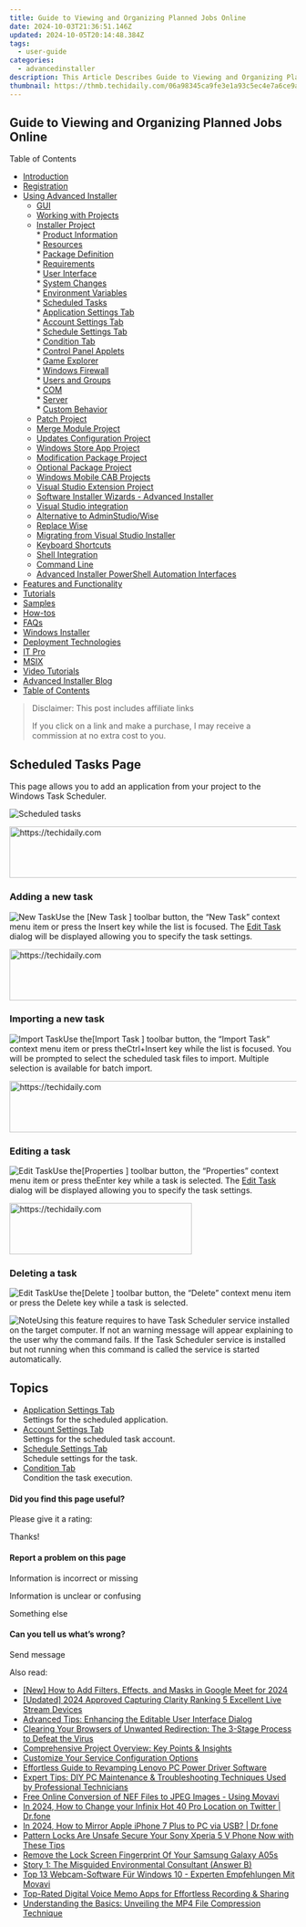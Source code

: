 ```yaml
---
title: Guide to Viewing and Organizing Planned Jobs Online
date: 2024-10-03T21:36:51.146Z
updated: 2024-10-05T20:14:48.384Z
tags:
  - user-guide
categories:
  - advancedinstaller
description: This Article Describes Guide to Viewing and Organizing Planned Jobs Online
thumbnail: https://thmb.techidaily.com/06a98345ca9fe3e1a93c5ec4e7a6ce9ab8cdccc3cf8688a6e23a67576ab70a4f.jpg
---
```


## Guide to Viewing and Organizing Planned Jobs Online

Table of Contents

* [Introduction](https://tools.techidaily.com/advancedinstaller/products/)
* [Registration](https://tools.techidaily.com/advancedinstaller/products/)
* [Using Advanced Installer](https://tools.techidaily.com/advancedinstaller/products/)  
   * [GUI](https://tools.techidaily.com/advancedinstaller/products/)  
   * [Working with Projects](https://tools.techidaily.com/advancedinstaller/products/)  
   * [Installer Project](https://tools.techidaily.com/advancedinstaller/products/)  
         * [Product Information](https://tools.techidaily.com/advancedinstaller/products/)  
         * [Resources](https://tools.techidaily.com/advancedinstaller/products/)  
         * [Package Definition](https://tools.techidaily.com/advancedinstaller/products/)  
         * [Requirements](https://tools.techidaily.com/advancedinstaller/products/)  
         * [User Interface](https://tools.techidaily.com/advancedinstaller/products/)  
         * [System Changes](https://tools.techidaily.com/advancedinstaller/products/)  
                  * [Environment Variables](https://tools.techidaily.com/advancedinstaller/products/)  
                  * [Scheduled Tasks](https://tools.techidaily.com/advancedinstaller/products/)  
                              * [Application Settings Tab](https://tools.techidaily.com/advancedinstaller/products/)  
                              * [Account Settings Tab](https://tools.techidaily.com/advancedinstaller/products/)  
                              * [Schedule Settings Tab](https://tools.techidaily.com/advancedinstaller/products/)  
                              * [Condition Tab](https://tools.techidaily.com/advancedinstaller/products/)  
                  * [Control Panel Applets](https://tools.techidaily.com/advancedinstaller/products/)  
                  * [Game Explorer](https://tools.techidaily.com/advancedinstaller/products/)  
                  * [Windows Firewall](https://tools.techidaily.com/advancedinstaller/products/)  
                  * [Users and Groups](https://tools.techidaily.com/advancedinstaller/products/)  
                  * [COM](https://tools.techidaily.com/advancedinstaller/products/)  
         * [Server](https://tools.techidaily.com/advancedinstaller/products/)  
         * [Custom Behavior](https://tools.techidaily.com/advancedinstaller/products/)  
   * [Patch Project](https://tools.techidaily.com/advancedinstaller/products/)  
   * [Merge Module Project](https://tools.techidaily.com/advancedinstaller/products/)  
   * [Updates Configuration Project](https://tools.techidaily.com/advancedinstaller/products/)  
   * [Windows Store App Project](https://tools.techidaily.com/advancedinstaller/products/)  
   * [Modification Package Project](https://tools.techidaily.com/advancedinstaller/products/)  
   * [Optional Package Project](https://tools.techidaily.com/advancedinstaller/products/)  
   * [Windows Mobile CAB Projects](https://tools.techidaily.com/advancedinstaller/products/)  
   * [Visual Studio Extension Project](https://tools.techidaily.com/advancedinstaller/products/)  
   * [Software Installer Wizards - Advanced Installer](https://tools.techidaily.com/advancedinstaller/products/)  
   * [Visual Studio integration](https://tools.techidaily.com/advancedinstaller/products/)  
   * [Alternative to AdminStudio/Wise](https://tools.techidaily.com/advancedinstaller/products/)  
   * [Replace Wise](https://tools.techidaily.com/advancedinstaller/products/)  
   * [Migrating from Visual Studio Installer](https://tools.techidaily.com/advancedinstaller/products/)  
   * [Keyboard Shortcuts](https://tools.techidaily.com/advancedinstaller/products/)  
   * [Shell Integration](https://tools.techidaily.com/advancedinstaller/products/)  
   * [Command Line](https://tools.techidaily.com/advancedinstaller/products/)  
   * [Advanced Installer PowerShell Automation Interfaces](https://tools.techidaily.com/advancedinstaller/products/)
* [Features and Functionality](https://tools.techidaily.com/advancedinstaller/products/)
* [Tutorials](https://tools.techidaily.com/advancedinstaller/products/)
* [Samples](https://tools.techidaily.com/advancedinstaller/products/)
* [How-tos](https://tools.techidaily.com/advancedinstaller/products/)
* [FAQs](https://tools.techidaily.com/advancedinstaller/products/)
* [Windows Installer](https://tools.techidaily.com/advancedinstaller/products/)
* [Deployment Technologies](https://tools.techidaily.com/advancedinstaller/products/)
* [IT Pro](https://tools.techidaily.com/advancedinstaller/products/)
* [MSIX](https://tools.techidaily.com/advancedinstaller/products/)
* [Video Tutorials](https://tools.techidaily.com/advancedinstaller/products/)
* [Advanced Installer Blog](https://tools.techidaily.com/advancedinstaller/products/)
* [Table of Contents](https://tools.techidaily.com/advancedinstaller/products/)

>  Disclaimer: This post includes affiliate links
>
>  If you click on a link and make a purchase, I may receive a commission at no extra cost to you.
>

## Scheduled Tasks Page

This page allows you to add an application from your project to the Windows Task Scheduler.

![Scheduled tasks](https://cdn.advancedinstaller.com/img/ui/scheduled-tasks.png "Scheduled tasks")  

<!-- affiliate ads begin -->
<a href="https://ephamedtechinc.pxf.io/c/5597632/2137205/26400" target="_top" id="2137205">
  <img src="//a.impactradius-go.com/display-ad/26400-2137205" border="0" alt="https://techidaily.com" width="728" height="90"/>
</a>
<img height="0" width="0" src="https://ephamedtechinc.pxf.io/i/5597632/2137205/26400" style="position:absolute;visibility:hidden;" border="0" />
<!-- affiliate ads end -->

### Adding a new task

![New Task](https://cdn.advancedinstaller.com/img/toolbar/new-task.png "New Task")Use the \[New Task \] toolbar button, the “New Task” context menu item or press the Insert key while the list is focused. The [Edit Task](https://tools.techidaily.com/advancedinstaller/products/) dialog will be displayed allowing you to specify the task settings.

<!-- affiliate ads begin -->
<a href="https://aligracehair.sjv.io/c/5597632/1885947/19272" target="_top" id="1885947">
  <img src="//a.impactradius-go.com/display-ad/19272-1885947" border="0" alt="https://techidaily.com" width="728" height="90"/>
</a>
<img height="0" width="0" src="https://aligracehair.sjv.io/i/5597632/1885947/19272" style="position:absolute;visibility:hidden;" border="0" />
<!-- affiliate ads end -->

### Importing a new task

![Import Task](https://cdn.advancedinstaller.com/img/toolbar/import-task.png "Import Task")Use the\[Import Task \] toolbar button, the “Import Task” context menu item or press theCtrl+Insert key while the list is focused. You will be prompted to select the scheduled task files to import. Multiple selection is available for batch import. 

<!-- affiliate ads begin -->
<a href="https://aligracehair.sjv.io/c/5597632/1925549/19272" target="_top" id="1925549">
  <img src="//a.impactradius-go.com/display-ad/19272-1925549" border="0" alt="https://techidaily.com" width="728" height="90"/>
</a>
<img height="0" width="0" src="https://aligracehair.sjv.io/i/5597632/1925549/19272" style="position:absolute;visibility:hidden;" border="0" />
<!-- affiliate ads end -->

### Editing a task

![Edit Task](https://cdn.advancedinstaller.com/img/toolbar/properties.png "Edit Task")Use the\[Properties \] toolbar button, the “Properties” context menu item or press theEnter key while a task is selected. The [Edit Task](https://tools.techidaily.com/advancedinstaller/products/) dialog will be displayed allowing you to specify the task settings.

<!-- affiliate ads begin -->
<a href="https://bluettius.sjv.io/c/5597632/2139113/17108" target="_top" id="2139113">
  <img src="//a.impactradius-go.com/display-ad/17108-2139113" border="0" alt="https://techidaily.com" width="320" height="90"/>
</a>
<img height="0" width="0" src="https://bluettius.sjv.io/i/5597632/2139113/17108" style="position:absolute;visibility:hidden;" border="0" />
<!-- affiliate ads end -->

### Deleting a task

![Edit Task](https://cdn.advancedinstaller.com/img/toolbar/remove.png "Edit Task")Use the\[Delete \] toolbar button, the “Delete” context menu item or press the Delete key while a task is selected.

![Note](https://cdn.advancedinstaller.com/svg/common/IconMessageNote.svg)Using this feature requires to have Task Scheduler service installed on the target computer. If not an warning message will appear explaining to the user why the command fails. If the Task Scheduler service is installed but not running when this command is called the service is started automatically.

## Topics

* [Application Settings Tab](https://tools.techidaily.com/advancedinstaller/products/)  
Settings for the scheduled application.
* [Account Settings Tab](https://tools.techidaily.com/advancedinstaller/products/)  
Settings for the scheduled task account.
* [Schedule Settings Tab](https://tools.techidaily.com/advancedinstaller/products/)  
Schedule settings for the task.
* [Condition Tab](https://tools.techidaily.com/advancedinstaller/products/)  
Condition the task execution.

#### Did you find this page useful?

Please give it a rating:

 Thanks!

#### Report a problem on this page

Information is incorrect or missing

Information is unclear or confusing

Something else

#### Can you tell us what’s wrong?

Send message

<ins class="adsbygoogle"
     style="display:block"
     data-ad-format="autorelaxed"
     data-ad-client="ca-pub-7571918770474297"
     data-ad-slot="1223367746"></ins>

<ins class="adsbygoogle"
     style="display:block"
     data-ad-client="ca-pub-7571918770474297"
     data-ad-slot="8358498916"
     data-ad-format="auto"
     data-full-width-responsive="true"></ins>

<span class="atpl-alsoreadstyle">Also read:</span>
<div><ul>
<li><a href="https://digital-screen-recording.techidaily.com/new-how-to-add-filters-effects-and-masks-in-google-meet-for-2024/"><u>[New] How to Add Filters, Effects, and Masks in Google Meet for 2024</u></a></li>
<li><a href="https://visual-screen-recording.techidaily.com/updated-2024-approved-capturing-clarity-ranking-5-excellent-live-stream-devices/"><u>[Updated] 2024 Approved Capturing Clarity Ranking 5 Excellent Live Stream Devices</u></a></li>
<li><a href="https://fox-metric.techidaily.com/advanced-tips-enhancing-the-editable-user-interface-dialog/"><u>Advanced Tips: Enhancing the Editable User Interface Dialog</u></a></li>
<li><a href="https://fox-metric.techidaily.com/clearing-your-browsers-of-unwanted-redirection-the-3-stage-process-to-defeat-the-virus/"><u>Clearing Your Browsers of Unwanted Redirection: The 3-Stage Process to Defeat the Virus</u></a></li>
<li><a href="https://fox-metric.techidaily.com/comprehensive-project-overview-key-points-and-insights/"><u>Comprehensive Project Overview: Key Points & Insights</u></a></li>
<li><a href="https://fox-metric.techidaily.com/customize-your-service-configuration-options/"><u>Customize Your Service Configuration Options</u></a></li>
<li><a href="https://win-amazing.techidaily.com/effortless-guide-to-revamping-lenovo-pc-power-driver-software/"><u>Effortless Guide to Revamping Lenovo PC Power Driver Software</u></a></li>
<li><a href="https://fox-metric.techidaily.com/expert-tips-diy-pc-maintenance-and-troubleshooting-techniques-used-by-professional-technicians/"><u>Expert Tips: DIY PC Maintenance & Troubleshooting Techniques Used by Professional Technicians</u></a></li>
<li><a href="https://win-blog.techidaily.com/free-online-conversion-of-nef-files-to-jpeg-images-using-movavi/"><u>Free Online Conversion of NEF Files to JPEG Images - Using Movavi</u></a></li>
<li><a href="https://review-topics.techidaily.com/in-2024-how-to-change-your-infinix-hot-40-pro-location-on-twitter-drfone-by-drfone-virtual-android/"><u>In 2024, How to Change your Infinix Hot 40 Pro Location on Twitter | Dr.fone</u></a></li>
<li><a href="https://screen-mirror.techidaily.com/in-2024-how-to-mirror-apple-iphone-7-plus-to-pc-via-usb-drfone-by-drfone-ios/"><u>In 2024, How to Mirror Apple iPhone 7 Plus to PC via USB? | Dr.fone</u></a></li>
<li><a href="https://android-unlock.techidaily.com/pattern-locks-are-unsafe-secure-your-sony-xperia-5-v-phone-now-with-these-tips-by-drfone-android/"><u>Pattern Locks Are Unsafe Secure Your Sony Xperia 5 V Phone Now with These Tips</u></a></li>
<li><a href="https://android-unlock.techidaily.com/remove-the-lock-screen-fingerprint-of-your-samsung-galaxy-a05s-by-drfone-android/"><u>Remove the Lock Screen Fingerprint Of Your Samsung Galaxy A05s</u></a></li>
<li><a href="https://fox-metric.techidaily.com/story-1-the-misguided-environmental-consultant-answer-b/"><u>Story 1: The Misguided Environmental Consultant (Answer B)</u></a></li>
<li><a href="https://vp-tips.techidaily.com/top-13-webcam-software-fur-windows-10-experten-empfehlungen-mit-movavi/"><u>Top 13 Webcam-Software Für Windows 10 - Experten Empfehlungen Mit Movavi</u></a></li>
<li><a href="https://fox-metric.techidaily.com/top-rated-digital-voice-memo-apps-for-effortless-recording-and-sharing/"><u>Top-Rated Digital Voice Memo Apps for Effortless Recording & Sharing</u></a></li>
<li><a href="https://fox-metric.techidaily.com/understanding-the-basics-unveiling-the-mp4-file-compression-technique/"><u>Understanding the Basics: Unveiling the MP4 File Compression Technique</u></a></li>
</ul></div>

